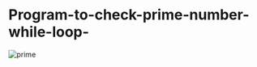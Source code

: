 # Program-to-check-prime-number-while-loop-
![prime](https://github.com/Parv-s/Program-to-check-prime-number-while-loop-/assets/146922256/a41dc4af-5663-48fe-9dbd-1770c205b472)
